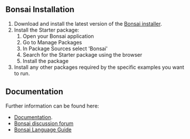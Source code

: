 ## Bonsai Installation

1. Download and install the latest version of the [Bonsai installer](https://bonsai-rx.org/docs/articles/installation.html).
2. Install the Starter package:
    1. Open your Bonsai application
    2. Go to Manage Packages
    3. In Package Sources select 'Bonsai'
    4. Search for the Starter package using the browser
    5. Install the package
3. Install any other packages required by the specific examples you want to run.


## Documentation

Further information can be found here:
- [Documentation](https://bonsai-rx.org/docs/index.html).
- [Bonsai discussion forum](https://github.com/orgs/bonsai-rx/discussions)
- [Bonsai Language Guide](https://bonsai-rx.org/docs/articles/observables.html)
